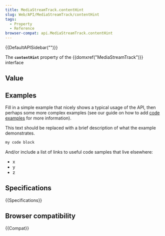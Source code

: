 ```yaml
---
title: MediaStreamTrack.contentHint
slug: Web/API/MediaStreamTrack/contentHint
tags:
  - Property
  - Reference
browser-compat: api.MediaStreamTrack.contentHint
---
```

{{DefaultAPISidebar("")}}

The **`contentHint`** property of the {{domxref("MediaStreamTrack")}} interface 

## Value



## Examples

Fill in a simple example that nicely shows a typical usage of the API, then perhaps some more complex examples (see our guide on how to add [code examples](/en-US/docs/MDN/Contribute/Structures/Code_examples) for more information).

This text should be replaced with a brief description of what the example demonstrates.

```js
my code block
```

And/or include a list of links to useful code samples that live elsewhere:

*   x
*   y
*   z

## Specifications

{{Specifications}}

## Browser compatibility

{{Compat}}


